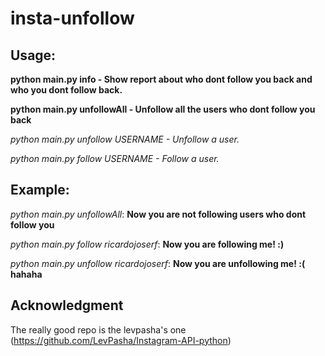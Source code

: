 # insta-unfollow

## Usage: 

**python main.py info - Show report about who dont follow you back and who you dont follow back.**

**python main.py unfollowAll - Unfollow all the users who dont follow you back**

*python main.py unfollow USERNAME - Unfollow a user.*

*python main.py follow USERNAME - Follow a user.*


## Example:

*python main.py unfollowAll*: **Now you are not following users who dont follow you**

*python main.py follow ricardojoserf*: **Now you are following me! :)**

*python main.py unfollow ricardojoserf*: **Now you are unfollowing me! :( hahaha**


## Acknowledgment

The really good repo is the levpasha's one (https://github.com/LevPasha/Instagram-API-python) 
